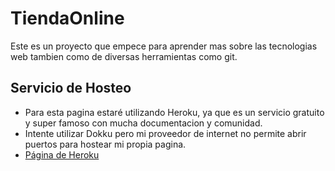 # TiendaOnline
Este es un proyecto que empece para aprender mas sobre las tecnologias web tambien como de diversas herramientas como git.
## Servicio de Hosteo
* Para esta pagina estaré utilizando Heroku, ya que es un servicio gratuito y super famoso con mucha documentacion y comunidad.
* Intente utilizar Dokku pero mi proveedor de internet no permite abrir puertos para hostear mi propia pagina.
* [Página de Heroku](https://tiendaonline-mercadopago.herokuapp.com/)

